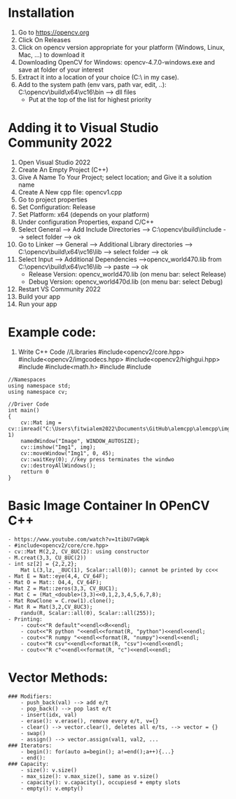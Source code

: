 # Installation
1. Go to https://opencv.org
2. Click On Releases
3. Click on opencv version appropriate for your platform (Windows, Linux, Mac, ...) to download it
4. Downloading OpenCV for Windows: opencv-4.7.0-windows.exe and save at folder of your interest
5. Extract it into a location of your choice (C:\ in my case).
6. Add to the system path (env vars, path var, edit, ..): C:\opencv\build\x64\vc16\bin --> dll files
    - Put at the top of the list for highest priority
# Adding it to Visual Studio Community 2022
1. Open Visual Studio 2022
2. Create An Empty Project (C++)
3. Give A Name To Your Project; select location; and Give it a solution name
4. Create A New cpp file: opencv1.cpp
5. Go to project properties
6. Set Configuration: Release
7. Set Platform: x64 (depends on your platform)
8. Under configuration Properties, expand C/C++
9. Select General --> Add Include Directories --> C:\opencv\build\include --> select folder --> ok
10. Go to Linker --> General --> Additional Library directories --> C:\opencv\build\x64\vc16\lib --> select folder --> ok
11. Select Input --> Additional Dependencies -->opencv_world470.lib from C:\opencv\build\x64\vc16\lib --> paste --> ok
      - Release Version: opencv_world470.lib (on menu bar: select Release)
      - Debug Version: opencv_world470d.lib (on menu bar: select Debug)
13. Restart VS Community 2022
14. Build your app
15. Run your app

# Example code:
  1. Write C++ Code
    //Libraries
    #include<opencv2/core.hpp>
    #include<opencv2/imgcodecs.hpp>
    #include<opencv2/highgui.hpp>
    #include<iostream>
    #include<math.h>
    #include<cmath>
    #include<algorithm>
    
    //Namespaces
    using namespace std;
    using namespace cv;
  
    //Driver Code
    int main()
    {
        cv::Mat img = cv::imread("C:\Users\fitwialem2022\Documents\GitHub\alemcpp\alemcpp\imgs\img1.tiff", 1)
        namedWindow("Image", WINDOW_AUTOSIZE);
        cv::imshow("Img1", img);
        cv::moveWindow("Img1", 0, 45);
        cv::waitKey(0); //key press terminates the windwo
        cv::destroyAllWindows();
        retturn 0
    }
  
# Basic Image Container In OPenCV C++
    - https://www.youtube.com/watch?v=1tibU7vGWpk
    - #include<opencv2/core/cre.hpp>
    - cv::Mat M(2,2, CV_8UC(2): using constructor
    - M.creat(3,3, CU_8UC(2))
    - int sz[2] = {2,2,2};
        Mat L(3,lz, _8UC(1), Scalar::all(0)); cannot be printed by cc<<
    - Mat E = Nat::eye(4,4, CV_64F);
    - Mat O = Mat:: O4,4, CV_64F);
    - Mat Z = Mat::zeros(3,3, CV_8UC1);
    - Mat C = (Mat_<double>(3,3)<<0,1,2,3,4,5,6,7,8);
    - Mat RowClone = C.row(1).clone();
    - Mat R = Mat(3,2,CV_8UC3);
        randu(R, Scalar::all(0), Scalar::all(255));
    - Printing:
        - cout<<"R default"<<endl<<R<<endl;
        - cout<<"R python "<<endl<<format(R, "python")<<endl<<endl;
        - cout<<"R numpy "<<endl<<format(R, "numpy")<<endl<<endl;
        - cout<<"R csv"<<endl<<format(R, "csv")<<endl<<endl;
        - cout<<"R c"<<endl<<format(R, "c")<<endl<<endl;
# Vector Methods:
    ### Modifiers:
        - push_back(val) --> add e/t
        - pop_back() --> pop last e/t
        - insert(idx, val)
        - erase(): v.erase(), remove every e/t, v={}
        - clear() --> vector.clear(), deletes all e/ts, --> vector = {}
        - swap()
        - assign() --> vector.assign(val1, val2, ...
    ### Iterators:
        - begin(): for(auto a=begin(); a!=end();a++){...}
        - end():
    ### Capacity:
        - size(): v.size()
        - max_size(): v.max_size(), same as v.size()
        - capacity(): v.capacity(), occupiesd + empty slots
        - empty(): v.empty()
    
